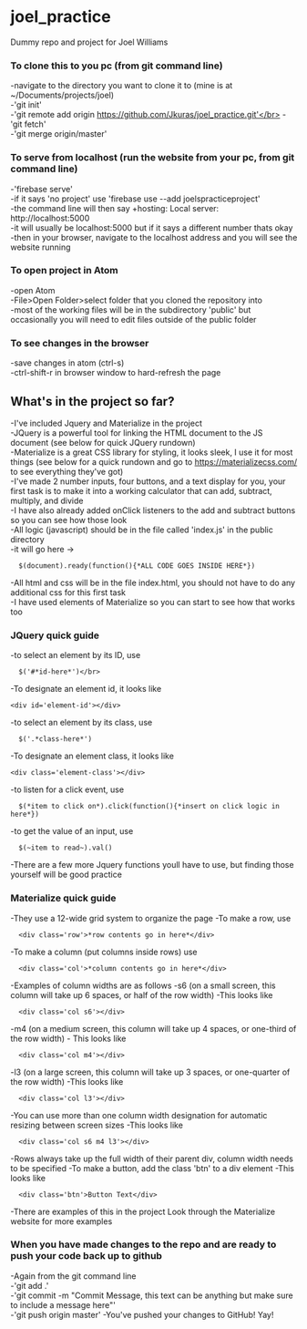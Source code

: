 # joel_practice
Dummy repo and project for Joel Williams
### To clone this to you pc (from git command line)
-navigate to the directory you want to clone it to (mine is at ~/Documents/projects/joel)</br>
-'git init'</br>
-'git remote add origin https://github.com/Jkuras/joel_practice.git'</br>
-'git fetch'</br>
-'git merge origin/master'</br>

### To serve from localhost (run the website from your pc, from git command line)
-'firebase serve'</br>
-if it says 'no project' use 'firebase use --add joelspracticeproject'</br>
-the command line will then say +hosting: Local server: http://localhost:5000</br>
  -it will usually be localhost:5000 but if it says  a different number thats okay</br>
-then in your browser, navigate to the localhost address and you will see the website running</br>

### To open project in Atom
-open Atom</br>
-File>Open Folder>select folder that you cloned the repository into</br>
  -most of the working files will be in the subdirectory 'public' but occasionally you will need to edit files outside of the public folder</br>

### To see changes in the browser
-save changes in atom (ctrl-s)</br>
-ctrl-shift-r in browser window to hard-refresh the page</br>

## What's in the project so far?
-I've included Jquery and Materialize in the project</br>
-JQuery is a powerful tool for linking the HTML document to the JS document (see below for quick JQuery rundown)</br>
-Materialize is a great CSS library for styling, it looks sleek, I use it for most things (see below for a quick rundown and go to https://materializecss.com/ to see everything they've got)</br>
-I've made 2 number inputs, four buttons, and a text display for you, your first task is to make it into a working calculator that can add, subtract, multiply, and divide</br>
  -I have also already added onClick listeners to the add and subtract buttons so you can see how those look</br>
-All logic (javascript) should be in the file called 'index.js' in the public directory</br>
  -it will go here ->
  ```
    $(document).ready(function(){*ALL CODE GOES INSIDE HERE*})
  ```
-All html and css will be in the file index.html, you should not have to do any additional css for this first task</br>
  -I have used elements of Materialize so you can start to see how that works too</br>

### JQuery quick guide
-to select an element by its ID, use
```
  $('#*id-here*')</br>
```
-To designate an element id, it looks like
```
<div id='element-id'></div>
```
-to select an element by its class, use
```
  $('.*class-here*')
```
-To designate an element class, it looks like
```
<div class='element-class'></div>
```
-to listen for a click event, use
```
  $(*item to click on*).click(function(){*insert on click logic in here*})
```
-to get the value of an input, use
```
  $(~item to read~).val()
```
-There are a few more Jquery functions youll have to use, but finding those yourself will be good practice

### Materialize quick guide
-They use a 12-wide grid system to organize the page
-To make a row, use
```
  <div class='row'>*row contents go in here*</div>
```
-To make a column (put columns inside rows) use
```
  <div class='col'>*column contents go in here*</div>
```
-Examples of column widths are as follows
  -s6 (on a small screen, this column will take up 6 spaces, or half of the row width)
    -This looks like
  ```
    <div class='col s6'></div>
  ```
  -m4 (on a medium screen, this column will take up 4 spaces, or one-third of the row width)
    - This looks like
  ```
    <div class='col m4'></div>
  ```
  -l3 (on a large screen, this column will take up 3 spaces, or one-quarter of the row width)
    -This looks like
  ```
    <div class='col l3'></div>
  ```
-You can use more than one column width designation for automatic resizing between screen sizes
  -This looks like
  ```
    <div class='col s6 m4 l3'></div>
  ```
-Rows always take up the full width of their parent div, column width needs to be specified
-To make a button, add the class 'btn' to a div element
  -This looks like
  ```
    <div class='btn'>Button Text</div>
  ```
  -There are examples of this in the project
Look through the Materialize website for more examples

### When you have made changes to the repo and are  ready to push your code back up to github
-Again from the git command line </br>
-'git add .'</br>
-'git commit -m "Commit Message, this text can be anything but make sure to include a message here"'</br>
-'git push origin master'
-You've pushed your changes to GitHub! Yay!
